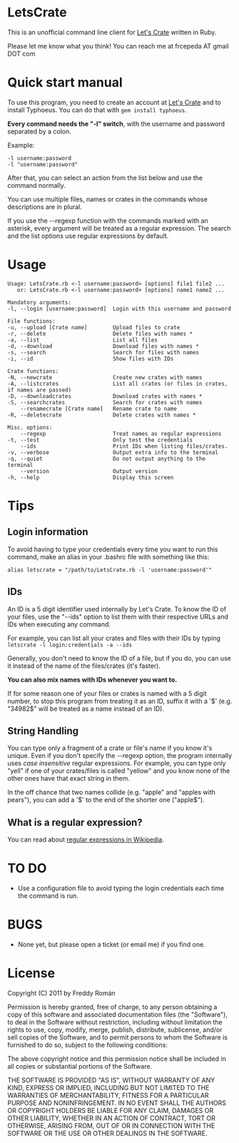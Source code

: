 LetsCrate
=========

This is an unofficial command line client for [Let's Crate](http://letscrate.com) written in Ruby.

Please let me know what you think! You can reach me at frcepeda AT gmail DOT com

Quick start manual
==================

To use this program, you need to create an account at [Let's Crate](http://letscrate.com) and
to install Typhoeus. You can do that with `gem install typhoeus`.

**Every command needs the "-l" switch**, with the username and password separated by a
colon.

Example: 

    -l username:password  
    -l "username:password"
    
After that, you can select an action from the list below and use the command normally.

You can use multiple files, names or crates in the commands whose descriptions
are in plural.

If you use the --regexp function with the commands marked with an asterisk, every argument
will be treated as a regular expression. The search and the list options use regular expressions
by default.

Usage
=====

    Usage: LetsCrate.rb <-l username:password> [options] file1 file2 ...
       or: LetsCrate.rb <-l username:password> [options] name1 name2 ...

	Mandatory arguments:
    -l, --login [username:password]  Login with this username and password

	File functions:
    -u, --upload [Crate name]        Upload files to crate
    -r, --delete                     Delete files with names *
    -a, --list                       List all files
    -d, --download                   Download files with names *
    -s, --search                     Search for files with names
    -i, --id                         Show files with IDs

	Crate functions:
    -N, --newcrate                   Create new crates with names
    -A, --listcrates                 List all crates (or files in crates, if names are passed)
    -D, --downloadcrates             Download crates with names *
    -S, --searchcrates               Search for crates with names
        --renamecrate [Crate name]   Rename crate to name
    -R, --deletecrate                Delete crates with names *

	Misc. options:
        --regexp                     Treat names as regular expressions
    -t, --test                       Only test the credentials
        --ids                        Print IDs when listing files/crates.
    -v, --verbose                    Output extra info to the terminal
    -q, --quiet                      Do not output anything to the terminal
        --version                    Output version
    -h, --help                       Display this screen

Tips
====

Login information
-----------------

To avoid having to type your credentials every time you want to run this command, make an alias
in your .bashrc file with something like this:

`alias letscrate = "/path/to/LetsCrate.rb -l 'username:password'"`

IDs
---

An ID is a 5 digit identifier used internally by Let's Crate. 
To know the ID of your files, use the "--ids" option to list them with their respective
URLs and IDs when executing any command.

For example, you can list all your crates and files with their IDs by typing
`letscrate -l login:credentials -a --ids`

Generally, you don't need to know the ID of a file, but if you do, you can use it
instead of the name of the files/crates (it's faster).

**You can also mix names with IDs whenever you want to.**

If for some reason one of your files or crates is named with a 5 digit number, to stop
this program from treating it as an ID, suffix it with a '$' (e.g. "34982$" will be treated as
a name instead of an ID).

String Handling
---------------

You can type only a fragment of a crate or file's name if you know it's unique. Even if you
don't specify the --regexp option, the program internally uses *case insensitive* regular
expressions. For example, you can type only "yell" if one of your crates/files is called "yellow"
and you know none of the other ones have that exact string in them.

In the off chance that two names collide (e.g. "apple" and "apples with pears"), you can add
a '$' to the end of the shorter one ("apple$").

What is a regular expression?
-------------------------------

You can read about [regular expressions in Wikipedia](http://en.wikipedia.org/wiki/Regular_expression).

TO DO
=====

* Use a configuration file to avoid typing the login credentials each time the command is run.

BUGS
====

* None yet, but please open a ticket (or email me) if you find one.

License
=======

Copyright (C) 2011 by Freddy Román

Permission is hereby granted, free of charge, to any person obtaining a copy
of this software and associated documentation files (the "Software"), to deal
in the Software without restriction, including without limitation the rights
to use, copy, modify, merge, publish, distribute, sublicense, and/or sell
copies of the Software, and to permit persons to whom the Software is
furnished to do so, subject to the following conditions:

The above copyright notice and this permission notice shall be included in
all copies or substantial portions of the Software.

THE SOFTWARE IS PROVIDED "AS IS", WITHOUT WARRANTY OF ANY KIND, EXPRESS OR
IMPLIED, INCLUDING BUT NOT LIMITED TO THE WARRANTIES OF MERCHANTABILITY,
FITNESS FOR A PARTICULAR PURPOSE AND NONINFRINGEMENT. IN NO EVENT SHALL THE
AUTHORS OR COPYRIGHT HOLDERS BE LIABLE FOR ANY CLAIM, DAMAGES OR OTHER
LIABILITY, WHETHER IN AN ACTION OF CONTRACT, TORT OR OTHERWISE, ARISING FROM,
OUT OF OR IN CONNECTION WITH THE SOFTWARE OR THE USE OR OTHER DEALINGS IN
THE SOFTWARE.